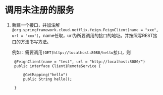 # 调用未注册的服务

1. 新建一个接口，并加注解`@org.springframework.cloud.netflix.feign.FeignClient(name = "xxx", url = "xxx")`，name任取，url为所要调用的接口的地址。并按照写REST接口的方法书写方法。

	例如：需要调用`[GET]http://localhost:8080/hello`接口，则

		@FeignClient(name = "test", url = "http://localhost:8080/")
		public interface Client1RemoteService {

		    @GetMapping("hello")
		    public String hello();
		
		}
